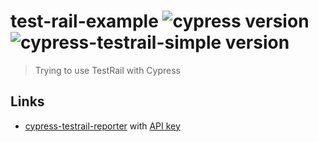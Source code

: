 # test-rail-example ![cypress version](https://img.shields.io/badge/cypress-8.5.0-brightgreen) ![cypress-testrail-simple version](https://img.shields.io/badge/cypress--testrail--simple-1.0.0-brightgreen)
> Trying to use TestRail with Cypress

## Links

- [cypress-testrail-reporter](https://github.com/Vivify-Ideas/cypress-testrail-reporter) with [API key](https://www.gurock.com/testrail/docs/api/getting-started/accessing#username_and_api_key)
